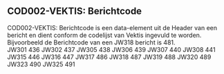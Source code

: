 ## COD002-VEKTIS: Berichtcode
COD002-VEKTIS: Berichtcode is een data-element uit de Header van een bericht en dient conform de codelijst van Vektis ingevuld te worden. Bijvoorbeeld de Berichtcode van een JW318 bericht is 481.  
JW301	436
JW302	437
JW305	438
JW306	439
JW307	440
JW308	441
JW315	446
JW316	447
JW317	486
JW318	487
JW319	488
JW320	489
JW323	490
JW325	491
